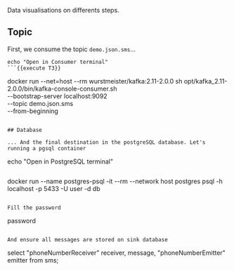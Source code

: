 Data visualisations on differents steps.

## Topic

First, we consume the topic `demo.json.sms`...

```
echo "Open in Consumer terminal"
```{{execute T3}}

```
docker run --net=host --rm wurstmeister/kafka:2.11-2.0.0 sh opt/kafka_2.11-2.0.0/bin/kafka-console-consumer.sh \
    --bootstrap-server localhost:9092 \
    --topic demo.json.sms \
    --from-beginning
```{{execute T3}}

## Database

... And the final destination in the postgreSQL database. Let's running a pgsql container

```
echo "Open in PostgreSQL terminal"
```{{execute T4}}

```
docker run --name postgres-psql -it --rm --network host postgres psql -h localhost -p 5433 -U user -d db
```{{execute T4}}

Fill the password

```
password
```{{execute T4}}

And ensure all messages are stored on sink database

```
select "phoneNumberReceiver" receiver, message, "phoneNumberEmitter" emitter from sms;
```{{execute T4}}
